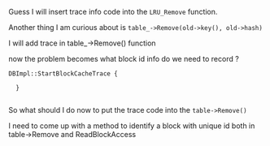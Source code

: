 

Guess I will insert trace info code into the `LRU_Remove` function.



Another thing I am curious about is `table_->Remove(old->key(), old->hash)`



I will add trace in table_->Remove() function


now the problem becomes what block id info do we need to record ? 


```
DBImpl::StartBlockCacheTrace {

  }


```



So what should I do now to put the trace code into the 
`table->Remove()`


I need to come up with a method to identify a block with unique id both in table->Remove and ReadBlockAccess

